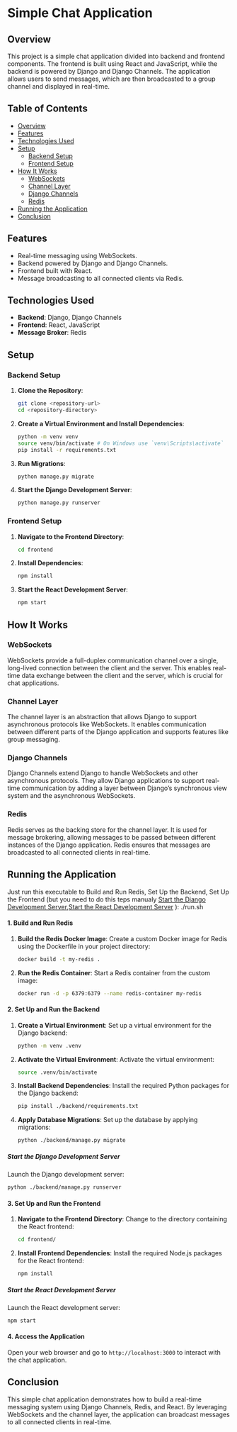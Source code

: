 # Simple Chat Application

## Overview

This project is a simple chat application divided into backend and frontend components. The frontend is built using React and JavaScript, while the backend is powered by Django and Django Channels. The application allows users to send messages, which are then broadcasted to a group channel and displayed in real-time.

## Table of Contents
- [Overview](#overview)
- [Features](#features)
- [Technologies Used](#technologies-used)
- [Setup](#setup)
  - [Backend Setup](#backend-setup)
  - [Frontend Setup](#frontend-setup)
- [How It Works](#how-it-works)
  - [WebSockets](#websockets)
  - [Channel Layer](#channel-layer)
  - [Django Channels](#django-channels)
  - [Redis](#redis)
- [Running the Application](#running-the-application)
- [Conclusion](#conclusion)

## Features

- Real-time messaging using WebSockets.
- Backend powered by Django and Django Channels.
- Frontend built with React.
- Message broadcasting to all connected clients via Redis.

## Technologies Used

- **Backend**: Django, Django Channels
- **Frontend**: React, JavaScript
- **Message Broker**: Redis

## Setup

### Backend Setup

1. **Clone the Repository**:
    ```sh
    git clone <repository-url>
    cd <repository-directory>
    ```

2. **Create a Virtual Environment and Install Dependencies**:
    ```sh
    python -m venv venv
    source venv/bin/activate # On Windows use `venv\Scripts\activate`
    pip install -r requirements.txt
    ```

3. **Run Migrations**:
    ```sh
    python manage.py migrate
    ```

4. **Start the Django Development Server**:
    ```sh
    python manage.py runserver
    ```

### Frontend Setup

1. **Navigate to the Frontend Directory**:
    ```sh
    cd frontend
    ```

2. **Install Dependencies**:
    ```sh
    npm install
    ```

3. **Start the React Development Server**:
    ```sh
    npm start
    ```

## How It Works

### WebSockets

WebSockets provide a full-duplex communication channel over a single, long-lived connection between the client and the server. This enables real-time data exchange between the client and the server, which is crucial for chat applications.

### Channel Layer

The channel layer is an abstraction that allows Django to support asynchronous protocols like WebSockets. It enables communication between different parts of the Django application and supports features like group messaging.

### Django Channels

Django Channels extend Django to handle WebSockets and other asynchronous protocols. They allow Django applications to support real-time communication by adding a layer between Django’s synchronous view system and the asynchronous WebSockets.

### Redis

Redis serves as the backing store for the channel layer. It is used for message brokering, allowing messages to be passed between different instances of the Django application. Redis ensures that messages are broadcasted to all connected clients in real-time.

## Running the Application

Just run this executable to Build and Run Redis, Set Up the Backend, Set Up the Frontend (but you need to do this teps manualy [Start the Django Development Server](#Start-the-Django-Development-Server),[Start the React Development Server](#Start-the-React-Development-Server) ): ./run.sh

#### 1. Build and Run Redis

1. **Build the Redis Docker Image**:
   Create a custom Docker image for Redis using the Dockerfile in your project directory:
   ```sh
   docker build -t my-redis .
   ```

2. **Run the Redis Container**:
   Start a Redis container from the custom image:
   ```sh
   docker run -d -p 6379:6379 --name redis-container my-redis
   ```

#### 2. Set Up and Run the Backend

1. **Create a Virtual Environment**:
   Set up a virtual environment for the Django backend:
   ```sh
   python -m venv .venv
   ```

2. **Activate the Virtual Environment**:
   Activate the virtual environment:
   ```sh
   source .venv/bin/activate
   ```

3. **Install Backend Dependencies**:
   Install the required Python packages for the Django backend:
   ```sh
   pip install ./backend/requirements.txt
   ```

4. **Apply Database Migrations**:
   Set up the database by applying migrations:
   ```sh
   python ./backend/manage.py migrate
   ```

##### Start the Django Development Server
   Launch the Django development server:
   ```sh
   python ./backend/manage.py runserver
   ```

#### 3. Set Up and Run the Frontend

1. **Navigate to the Frontend Directory**:
   Change to the directory containing the React frontend:
   ```sh
   cd frontend/
   ```

2. **Install Frontend Dependencies**:
   Install the required Node.js packages for the React frontend:
   ```sh
   npm install
   ```

##### Start the React Development Server
   Launch the React development server:
   ```sh
   npm start
   ```

#### 4. Access the Application

Open your web browser and go to `http://localhost:3000` to interact with the chat application.

## Conclusion

This simple chat application demonstrates how to build a real-time messaging system using Django Channels, Redis, and React. By leveraging WebSockets and the channel layer, the application can broadcast messages to all connected clients in real-time.
